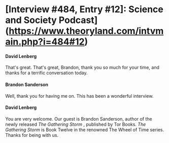 # [Interview #484, Entry #12]: Science and Society Podcast](https://www.theoryland.com/intvmain.php?i=484#12)

#### David Lenberg

That's great. That's great, Brandon, thank you so much for your time, and thanks for a terrific conversation today.

#### Brandon Sanderson

Well, thank you for having me on. This has been a wonderful interview.

#### David Lenberg

You are very welcome. Our guest is Brandon Sanderson, author of the newly released
*The Gathering Storm*
, published by Tor Books.
*The Gathering Storm*
is Book Twelve in the renowned The Wheel of Time series. Thanks for being with us.

